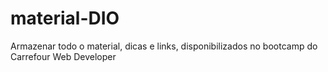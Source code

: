 # material-DIO
Armazenar todo o material, dicas e links, disponibilizados no bootcamp do Carrefour Web Developer

